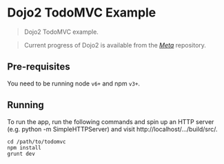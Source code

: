 # Dojo2 TodoMVC Example

> Dojo2 TodoMVC example.

> Current progress of Dojo2 is available from the _[Meta](https://github.com/dojo/meta)_ repository.

## Pre-requisites

You need to be running node `v6+` and npm `v3+`.

## Running

To run the app, run the following commands and spin up an HTTP server (e.g. python -m SimpleHTTPServer) and visit http://localhost/.../build/src/.

```
cd /path/to/todomvc
npm install
grunt dev
```

